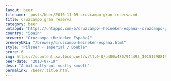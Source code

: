 ```yaml
---
layout: beer
filename: _posts/beer/2016-11-09-cruzcampo-gran-reserva.md
title: Cruzcampo gran reserva
category: beer
untappd: "https://untappd.com/b/cruzcampo--heineken-espana--cruzcampo-gran-reserva/15683"
country: "Spain"
brewery: "Cruzcampo (Heineken España)"
breweryURL: "/brewery/cruzcampo-heineken-espana.html"
style: "Pilsner - Imperial / Double"
score: 6
img: https://scontent.xx.fbcdn.net/v/t1.0-0/p480x480/944493_10151798819313745_233015169_n.jpg?oh=eccfeba349b952c3b5681ed9dc0ed6fa&oe=5A26A912
beer-date: "2013-07-19"
desc: "A bit malty but mostly smooth"
permalink: /beer/:title.html
---
```

